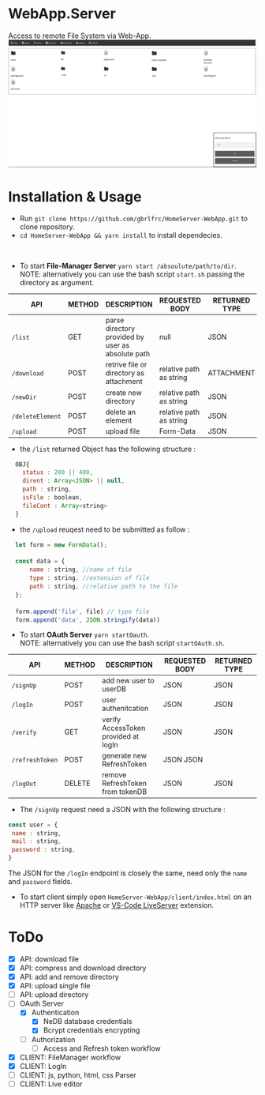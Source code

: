 # WebApp.Server

Access to remote File System via Web-App.<br>
![](https://github.com/gbrlfrc/HomeServer-WebApp/blob/main/client/assets/preview.png)

# Installation & Usage

* Run `git clone https://github.com/gbrlfrc/HomeServer-WebApp.git` to clone repository.
* `cd HomeServer-WebApp && yarn install` to install dependecies.
<br>

* To start __File-Manager Server__ `yarn start /absoulute/path/to/dir`.
<br>NOTE: alternatively you can use the bash script `start.sh` passing the directory as argument. <br>

| API | METHOD | DESCRIPTION | REQUESTED BODY | RETURNED TYPE |
| --- | --- | --- | --- | --- | 
| `/list` | GET | parse directory provided by user as absolute path | null | JSON |
| `/download` | POST | retrive file or directory as attachment | relative path as string | ATTACHMENT |
| `/newDir` | POST | create new directory | relative path as string | JSON |
| `/deleteElement` | POST | delete an element | relative path as string | JSON | 
| `/upload` | POST | upload file | Form-Data | JSON |

  * the `/list` returned Object has the following structure : <br>

```javascript
  OBJ{
    status : 200 || 400,
    dirent : Array<JSON> || null,
    path : string,
    isFile : boolean,
    fileCont : Array<string>
  }
``` 
  * the `/upload` reuqest need to be submitted as follow : <br>

```javascript
  let form = new FormData();
  
  const data = {
      name : string, //name of file
      type : string, //extension of file
      path : string, //relative path to the file
  };
  
  form.append('file', file) // type file
  form.append('data', JSON.stringify(data))
```

* To start __OAuth Server__ `yarn startOauth`.
<br>NOTE: alternatively you can use the bash script `startOAuth.sh`.<br>

| API | METHOD | DESCRIPTION | REQUESTED BODY | RETURNED TYPE |
| --- | --- | --- | --- | --- | 
| `/signUp` | POST | add new user to userDB | JSON | JSON |
| `/logIn` | POST | user authenitcation | JSON | JSON |
| `/verify` | GET | verify AccessToken provided at logIn | JSON | JSON |
| `/refreshToken` | POST | generate new RefreshToken | JSON JSON | 
| `/logOut` | DELETE | remove RefreshToken from tokenDB | JSON | JSON |

* The `/signUp` request need a JSON with the following structure : <br>

```javascript
const user = {
 name : string,
 mail : string,
 password : string,
}
```
The JSON for the `/logIn` endpoint is closely the same, need only the `name` and `password` fields.

* To start client simply open `HomeServer-WebApp/client/index.html` on an HTTP server like [Apache](https://www.html.it/guide/guida-apache/) or [VS-Code LiveServer](https://github.com/ritwickdey/vscode-live-server) extension.

# ToDo

- [x] API: download file 
- [x] API: compress and download directory 
- [x] API: add and remove directory 
- [x] API: upload single file
- [ ] API: upload directory
- [ ] OAuth Server
  - [x] Authentication
    - [x] NeDB database credentials
    - [x] Bcrypt credentials encrypting 
  - [ ] Authorization
    - [ ] Access and Refresh token workflow
- [x] CLIENT: FileManager workflow
- [x] CLIENT: LogIn
- [ ] CLIENT: js, python, html, css Parser
- [ ] CLIENT: Live editor
